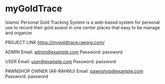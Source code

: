# myGoldTrace
Islamic Personal Gold Tracking System is a web-based system 
for personal use to record their gold assest in one center places that easy to be manage
and organize

PROJECT LINK
https://mygoldtrace.raegrp.com/ 

ADMIN
Email: 		admin@example.com
Password: 	password

USER
Email: 		user@example.com
Password: 	password

PAWNSHOP OWNER (AR-RAHNU)
Email: 		pawnshop@example.com
Password: 	password
